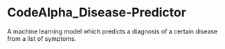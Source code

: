 # CodeAlpha_Disease-Predictor
 A machine learning model which predicts a diagnosis of a certain disease from a list of symptoms.
